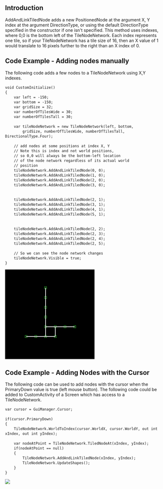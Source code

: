 ## Introduction

AddAndLinkTiledNode adds a new PositionedNode at the argument X, Y index at the argument DirectionType, or using the default DirectionType specified in the constructor if one isn't specified. This method uses indexes, where 0,0 is the bottom left of the TileNodeNetwork. Each index represents one tile, so if your TileNodeNetwork has a tile size of 16, then an X value of 1 would translate to 16 pixels further to the right than an X index of 0.

## Code Example - Adding nodes manually

The following code adds a few nodes to a TileNodeNetwork using X,Y indexes.

``` lang:c#
void CustomInitialize()
{
    var left = -150;
    var bottom = -150;
    var gridSize = 32;
    var numberOfTilesWide = 30;
    var numberOfTilesTall = 30;

    var tileNodeNetwork = new TileNodeNetwork(left, bottom,
        gridSize, numberOfTilesWide, numberOfTilesTall, DirectionalType.Four);

    // add nodes at some positions at index X, Y
    // Note this is index and not world positions, 
    // so 0,0 will always be the bottom-left location
    // of the node network regardless of its actual world
    // position
    tileNodeNetwork.AddAndLinkTiledNode(0, 0);
    tileNodeNetwork.AddAndLinkTiledNode(1, 0);
    tileNodeNetwork.AddAndLinkTiledNode(2, 0);
    tileNodeNetwork.AddAndLinkTiledNode(3, 0);


    tileNodeNetwork.AddAndLinkTiledNode(2, 1);
    tileNodeNetwork.AddAndLinkTiledNode(3, 1);
    tileNodeNetwork.AddAndLinkTiledNode(4, 1);
    tileNodeNetwork.AddAndLinkTiledNode(5, 1);


    tileNodeNetwork.AddAndLinkTiledNode(2, 2);
    tileNodeNetwork.AddAndLinkTiledNode(2, 3);
    tileNodeNetwork.AddAndLinkTiledNode(2, 4);
    tileNodeNetwork.AddAndLinkTiledNode(2, 5);

    // So we can see the node network changes
    tileNodeNetwork.Visible = true;
}
```

![](/media/2019-08-img_5d63e7723e433.png)

## Code Example - Adding Nodes with the Cursor

The following code can be used to add nodes with the cursor when the PrimaryDown value is true (left mouse button). The following code could be added to CustomActivity of a Screen which has access to a TileNodeNetwork.

    var cursor = GuiManager.Cursor;

    if(cursor.PrimaryDown)
    {
        TileNodeNetwork.WorldToIndex(cursor.WorldX, cursor.WorldY, out int xIndex, out int yIndex);

        var nodeAtPoint = TileNodeNetwork.TiledNodeAt(xIndex, yIndex);
        if(nodeAtPoint == null)
        {
            TileNodeNetwork.AddAndLinkTiledNode(xIndex, yIndex);
            TileNodeNetwork.UpdateShapes();
        }
    }

[![](/wp-content/uploads/2019/08/j5VMYNqadR.gif)](/wp-content/uploads/2019/08/j5VMYNqadR.gif)

